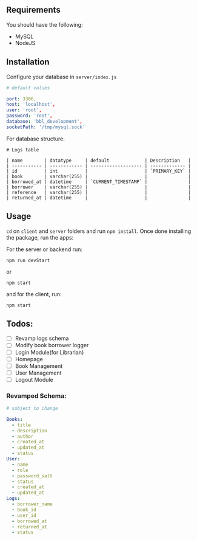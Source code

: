 ## Requirements
You should have the following: 

- MySQL
- NodeJS

## Installation

Configure your database in `server/index.js`

```yml
# default values

port: 3306,
host: 'localhost',
user: 'root',
password: 'root',
database: 'bbl_development',
socketPath: '/tmp/mysql.sock'
```

For database structure:
```
# Logs table

| name        | datatype     | default             | Description   |
| ----------- | ------------ | ------------------- | ------------- |
| id          | int          |                     | `PRIMARY_KEY` |
| book        | varchar(255) |                     |               |
| borrowed_at | datetime     | `CURRENT_TIMESTAMP` |               |
| borrower    | varchar(255) |                     |               |
| reference   | varchar(255) |                     |               |
| returned_at | datetime     |                     |               |
```

## Usage

`cd` on `client` and `server` folders and run `npm install`. Once done installing the package, run the apps:

For the server or backend run:

```
npm run devStart
```

or

```
npm start
```

and for the client, run:

```
npm start
```

## Todos:
- [ ] Revamp logs schema
- [ ] Modify book borrower logger
- [ ] Login Module(for Librarian)
- [ ] Homepage
- [ ] Book Management
- [ ] User Management
- [ ] Logout Module

### Revamped Schema:

```yaml
# subject to change

Books:
  - title
  - description
  - author
  - created_at
  - updated_at
  - status
User:
  - name
  - role
  - password_salt
  - status
  - created_at
  - updated_at
Logs:
  - borrower_name
  - book_id
  - user_id
  - borrowed_at
  - returned_at
  - status
```
